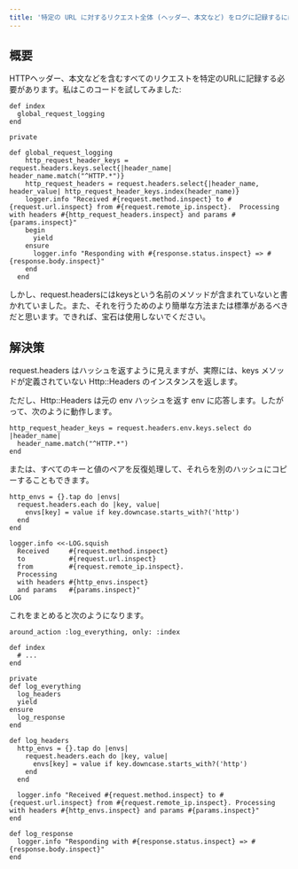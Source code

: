 ```yaml
---
title: '特定の URL に対するリクエスト全体 (ヘッダー、本文など) をログに記録するにはどうすればよいですか?'
---
```


## 概要
HTTPヘッダー、本文などを含むすべてのリクエストを特定のURLに記録する必要があります。私はこのコードを試してみました:

```
def index
  global_request_logging
end

private

def global_request_logging 
    http_request_header_keys = request.headers.keys.select{|header_name| header_name.match("^HTTP.*")}
    http_request_headers = request.headers.select{|header_name, header_value| http_request_header_keys.index(header_name)}
    logger.info "Received #{request.method.inspect} to #{request.url.inspect} from #{request.remote_ip.inspect}.  Processing with headers #{http_request_headers.inspect} and params #{params.inspect}"
    begin 
      yield 
    ensure 
      logger.info "Responding with #{response.status.inspect} => #{response.body.inspect}"
    end 
  end 

```
しかし、request.headersにはkeysという名前のメソッドが含まれていないと書かれていました。また、それを行うためのより簡単な方法または標準があるべきだと思います。できれば、宝石は使用しないでください。

## 解決策
request.headers はハッシュを返すように見えますが、実際には、keys メソッドが定義されていない Http::Headers のインスタンスを返します。

ただし、Http::Headers は元の env ハッシュを返す env に応答します。したがって、次のように動作します。

```
http_request_header_keys = request.headers.env.keys.select do |header_name| 
  header_name.match("^HTTP.*")
end

```
または、すべてのキーと値のペアを反復処理して、それらを別のハッシュにコピーすることもできます。

```
http_envs = {}.tap do |envs|
  request.headers.each do |key, value|
    envs[key] = value if key.downcase.starts_with?('http')
  end
end

logger.info <<-LOG.squish
  Received     #{request.method.inspect} 
  to           #{request.url.inspect} 
  from         #{request.remote_ip.inspect}.  
  Processing 
  with headers #{http_envs.inspect} 
  and params   #{params.inspect}"
LOG

```
これをまとめると次のようになります。

```
around_action :log_everything, only: :index

def index
  # ...
end

private
def log_everything
  log_headers
  yield
ensure
  log_response
end

def log_headers
  http_envs = {}.tap do |envs|
    request.headers.each do |key, value|
      envs[key] = value if key.downcase.starts_with?('http')
    end
  end

  logger.info "Received #{request.method.inspect} to #{request.url.inspect} from #{request.remote_ip.inspect}. Processing with headers #{http_envs.inspect} and params #{params.inspect}"
end

def log_response
  logger.info "Responding with #{response.status.inspect} => #{response.body.inspect}"
end

```
